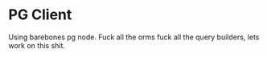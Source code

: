 # PG Client 

Using barebones pg node. Fuck all the orms fuck all the query builders, lets work on this shit.